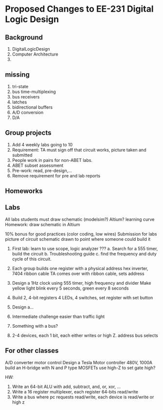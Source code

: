 # Proposed Changes to EE-231 Digital Logic Design

## Background
1. DigitalLogicDesign
1. Computer Architecture
1. 

## missing
1. tri-state
1. bus time-multiplexing
1. bus receivers
1. latches
1. bidirectional buffers
1. A/D conversion
1. D/A

## Group projects

1. Add 4 weekly labs going to 10
1. Requirement: TA must sign off that circuit works, picture taken and submitted
1. People work in pairs for non-ABET labs.
1. ABET subset assessment
1. Pre-work: read, pre-design,...
1. Remove requirement for pre and lab reports

## Homeworks

## Labs

All labs students must draw schematic (modelsim?)
Altium? learning curve
Homework: draw schematic in Altium

10% bonus for good practices (color coding, low wires)
Submission for labs
  picture of circuit
  schematic drawn to point where someone could build it
1. First lab: learn to use scope, logic analyzer
   ???
   a. Search for a 555 timer, build the circuit
   b. Troubleshooting guide
   c. find the frequency and duty cycle of this circuit.

1. Each group builds one register with a physical address
   hex inverter, 7404
   ribbon cable
   TA comes over with ribbon cable, sets address
1. Design a 1Hz clock using 555 timer, high frequency and divider
   Make yellow light blink every 5 seconds, green every 8 seconds



1. Build 2, 4-bit registers
   4 LEDs, 4 switches, set register with set button
   
1. Design a...

1. Intermediate challenge easier than traffic light
1. Something with a bus?
1. 2-4 devices, each 1 bit, each either writes or high Z. address bus selects 

## For other classes
A/D converter
motor control
Design a Tesla Motor controller 480V, 1000A
build an H-bridge with N and P type MOSFETs use high-Z to set gate high?

HW:
1. Write an 64-bit ALU with add, subtract, and, or, xor, ...
1. Write a 16 register multiplexer, each register 64-bits read/write
1. Write a bus where pc requests read/write, each device is read/write or high z

